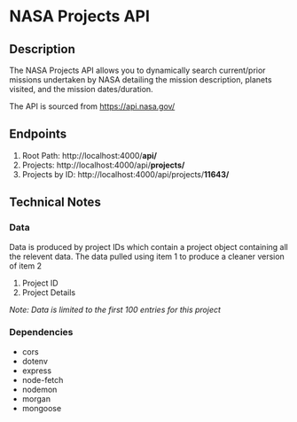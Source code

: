 # NASA Projects API

## Description

The NASA Projects API allows you to dynamically search current/prior missions undertaken by NASA detailing the mission description, planets visited, and the mission dates/duration.

The API is sourced from https://api.nasa.gov/


## Endpoints

1) Root Path:  http://localhost:4000/**api/**
2) Projects: http://localhost:4000/api/**projects/**
3) Projects by ID: http://localhost:4000/api/projects/**11643/**


## Technical Notes

### Data

Data is produced by project IDs which contain a project object containing all the relevent data.  The data pulled using item 1 to produce a cleaner version of item 2
1) Project ID
2) Project Details

*Note: Data is limited to the first 100 entries for this project*

### Dependencies

- cors
- dotenv
- express
- node-fetch
- nodemon
- morgan
- mongoose
